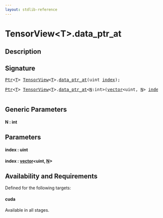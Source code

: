 ```yaml
---
layout: stdlib-reference
---
```


# TensorView\<T\>\.data\_ptr\_at

## Description





## Signature 

<pre>
<a href="../../ptr-0/index.html" class="code_type">Ptr</a>&lt;<a href="../index.html#typeparam-T" class="code_type">T</a>&gt; <a href="../index.html" class="code_type">TensorView</a>&lt;<a href="../index.html#typeparam-T" class="code_type">T</a>&gt;.<a href=".html">data_ptr_at</a>(<span class="code_keyword">uint</span> <a href=".html#decl-index" class="code_param">index</a>);

<a href="../../ptr-0/index.html" class="code_type">Ptr</a>&lt;<a href="../index.html#typeparam-T" class="code_type">T</a>&gt; <a href="../index.html" class="code_type">TensorView</a>&lt;<a href="../index.html#typeparam-T" class="code_type">T</a>&gt;.<a href=".html">data_ptr_at</a>&lt;<a href=".html#decl-N" class="code_var">N</a>:<span class="code_keyword">int</span>&gt;(<a href="../../vector/index.html" class="code_type">vector</a>&lt;<span class="code_keyword">uint</span>, <a href=".html#decl-N" class="code_var">N</a>&gt; <a href=".html#decl-index" class="code_param">index</a>);

</pre>

## Generic Parameters

####  <a id="decl-N"></a>N  : int

## Parameters

####  <a id="decl-index"></a>index  : uint
####  <a id="decl-index"></a>index  : [vector](../../vector/index.html)\<uint, [N](../../vector/index.html#decl-N)\>

## Availability and Requirements

Defined for the following targets:

#### cuda
Available in all stages.



